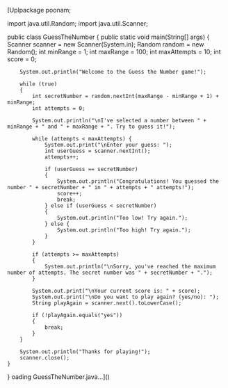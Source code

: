 [Uplpackage poonam;

import java.util.Random;
import java.util.Scanner;

public class GuessTheNumber 
{
    public static void main(String[] args) 
    {
        Scanner scanner = new Scanner(System.in);
        Random random = new Random();
        int minRange = 1;
        int maxRange = 100;
        int maxAttempts = 10;
        int score = 0;

        System.out.println("Welcome to the Guess the Number game!");

        while (true) 
        {
            int secretNumber = random.nextInt(maxRange - minRange + 1) + minRange;
            int attempts = 0;

            System.out.println("\nI've selected a number between " + minRange + " and " + maxRange + ". Try to guess it!");

            while (attempts < maxAttempts) {
                System.out.print("\nEnter your guess: ");
                int userGuess = scanner.nextInt();
                attempts++;

                if (userGuess == secretNumber) 
                {
                    System.out.println("Congratulations! You guessed the number " + secretNumber + " in " + attempts + " attempts!");
                    score++;
                    break;
                } else if (userGuess < secretNumber) 
                {
                    System.out.println("Too low! Try again.");
                } else {
                    System.out.println("Too high! Try again.");
                }
            }

            if (attempts >= maxAttempts) 
            {
                System.out.println("\nSorry, you've reached the maximum number of attempts. The secret number was " + secretNumber + ".");
            }

            System.out.print("\nYour current score is: " + score);
            System.out.print("\nDo you want to play again? (yes/no): ");
            String playAgain = scanner.next().toLowerCase();
            
            if (!playAgain.equals("yes")) 
            {
                break;
            }
        }

        System.out.println("Thanks for playing!");
        scanner.close();
    }
}
oading GuessTheNumber.java…]()
